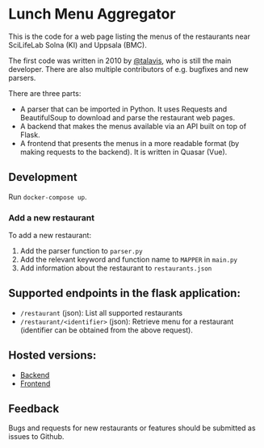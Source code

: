 Lunch Menu Aggregator
=====================

This is the code for a web page listing the menus of the restaurants near SciLifeLab Solna (KI) and Uppsala (BMC).

The first code was written in 2010 by [@talavis](https://github.com/talavis), who is still the main developer. There are also multiple contributors of e.g. bugfixes and new parsers.

There are three parts:

* A parser that can be imported in Python. It uses Requests and BeautifulSoup to download and parse the restaurant web pages.
* A backend that makes the menus available via an API built on top of Flask.
* A frontend that presents the menus in a more readable format (by making requests to the backend). It is written in Quasar (Vue).


## Development

Run `docker-compose up`.


### Add a new restaurant

To add a new restaurant:
1. Add the parser function to `parser.py`
2. Add the relevant keyword and function name to `MAPPER` in `main.py`
3. Add information about the restaurant to `restaurants.json`


## Supported endpoints in the flask application:

- `/restaurant` (json): List all supported restaurants
- `/restaurant/<identifier>` (json): Retrieve menu for a restaurant (identifier can be obtained from the above request).


## Hosted versions:

- [Backend](https://menu.dckube.scilifelab.se/api)
- [Frontend](https://menu.dckube.scilifelab.se/)


## Feedback
Bugs and requests for new restaurants or features should be submitted as issues to Github.
